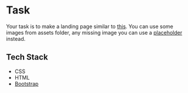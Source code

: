# Task

Your task is to make a landing page similar to [this](https://github.com/ismail9k/ui-task/blob/master/web-page.png).
You can use some images from assets folder, any missing image you can use a [placeholder](https://placeholder.com/) instead.

## Tech Stack

* CSS
* HTML
* [Bootstrap](https://getbootstrap.com/)
